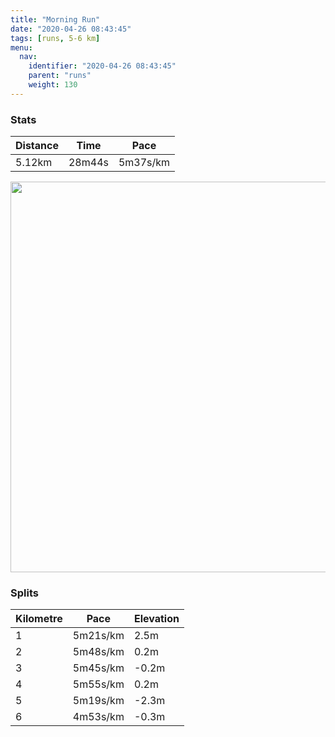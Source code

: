 ```yaml
---
title: "Morning Run"
date: "2020-04-26 08:43:45"
tags: [runs, 5-6 km]
menu:
  nav:
    identifier: "2020-04-26 08:43:45"
    parent: "runs"
    weight: 130
---
```


### Stats

| Distance | Time | Pace |
|----------|------|------|
|5.12km|28m44s|5m37s/km|

<img src='https://maps.googleapis.com/maps/api/staticmap?maptype=terrain&path=enc:ysjeI`~xLjIc@Pa@d@a@n@_ARc@^e@NWAGEMQQm@wAAWHSRLHAHDlAzCb@pARRFCfAwBA{AEc@O_AS]i@s@o@UQA_@RKP]vAC\Fb@dAtBf@vAHLN@^e@JUd@s@B]CgAW_Bc@s@QUo@_@OCK@WNKNa@hB?VBLf@bA\fAn@vALJF@DAf@}@Zo@DW?m@Ei@OeAOe@MSe@c@m@]GA]JORKb@OpA?VVj@T~@b@z@Xv@TXH?JK|@gBBW?iAOwAQi@SQa@e@i@UUASHGLi@xB?NBPnAjCNr@Zn@HDH?FGt@yAH]@y@Ac@QkAMg@[a@i@a@YOSCKDQNOZYnACZH\z@dBt@pBLPB?BAhAaBBO@s@G_AQqAe@y@KMg@_@EAKA_@JIBGJIRKr@Od@?VBPZd@Tx@Th@f@vAJLL@h@{@`@u@BO?w@KuAOu@[g@Y_@KIk@IOB[XO^SpAD`@t@pBXj@Vz@JRHDFAj@gAZe@BM@WG{AM}@G[IM]a@c@YYKIAWJIDOPOx@Mf@CVDZtArCXv@PRJBHIXi@b@}@DM?i@C_AK{@Mc@u@}@WQGEUESDSPMXO~@K`@?VDTJZdApBn@hBLd@Tj@Jh@bAzB\j@Rn@DCNYh@YNU`Ao@TANFNJJR^rB^pCT|@ZvBDb@Ad@B~AAPEPIJK?g@S_@KO@GCYDOFaABgAOoAYuBM_@G[GYMQEWWQ]SY]w@U_@GIQIK]OOc@kB&key=AIzaSyBPVQ_iynBzLujdhfLzy8Z-5zczbktE55k&size=800x800&scale=2&markers=color:yellow|label:S|53.47149,-2.26289&markers=color:green|label:F|53.47001999999998,-2.264460000000005' width='625' />

### Splits

| Kilometre | Pace | Elevation |
|------|------|-----------|
|1|5m21s/km|2.5m|
|2|5m48s/km|0.2m|
|3|5m45s/km|-0.2m|
|4|5m55s/km|0.2m|
|5|5m19s/km|-2.3m|
|6|4m53s/km|-0.3m|
